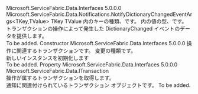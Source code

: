 <Type Name="NotifyDictionaryTransactionalEventArgs&lt;TKey,TValue&gt;" FullName="Microsoft.ServiceFabric.Data.Notifications.NotifyDictionaryTransactionalEventArgs&lt;TKey,TValue&gt;">
  <TypeSignature Language="C#" Value="public abstract class NotifyDictionaryTransactionalEventArgs&lt;TKey,TValue&gt; : Microsoft.ServiceFabric.Data.Notifications.NotifyDictionaryChangedEventArgs&lt;TKey,TValue&gt;" />
  <TypeSignature Language="ILAsm" Value=".class public auto ansi abstract beforefieldinit NotifyDictionaryTransactionalEventArgs`2&lt;TKey, TValue&gt; extends Microsoft.ServiceFabric.Data.Notifications.NotifyDictionaryChangedEventArgs`2&lt;!TKey, !TValue&gt;" />
  <TypeSignature Language="DocId" Value="T:Microsoft.ServiceFabric.Data.Notifications.NotifyDictionaryTransactionalEventArgs`2" />
  <TypeSignature Language="VB.NET" Value="Public MustInherit Class NotifyDictionaryTransactionalEventArgs(Of TKey, TValue)&#xA;Inherits NotifyDictionaryChangedEventArgs(Of TKey, TValue)" />
  <TypeSignature Language="F#" Value="type NotifyDictionaryTransactionalEventArgs&lt;'Key, 'Value&gt; = class&#xA;    inherit NotifyDictionaryChangedEventArgs&lt;'Key, 'Value&gt;" />
  <AssemblyInfo>
    <AssemblyName>Microsoft.ServiceFabric.Data.Interfaces</AssemblyName>
    <AssemblyVersion>5.0.0.0</AssemblyVersion>
  </AssemblyInfo>
  <TypeParameters>
    <TypeParameter Name="TKey" />
    <TypeParameter Name="TValue" />
  </TypeParameters>
  <Base>
    <BaseTypeName>Microsoft.ServiceFabric.Data.Notifications.NotifyDictionaryChangedEventArgs&lt;TKey,TValue&gt;</BaseTypeName>
    <BaseTypeArguments>
      <BaseTypeArgument TypeParamName="TKey">TKey</BaseTypeArgument>
      <BaseTypeArgument TypeParamName="TValue">TValue</BaseTypeArgument>
    </BaseTypeArguments>
  </Base>
  <Interfaces />
  <Docs>
    <typeparam name="TKey">内のキーの種類、<cref name="IReliableDictionary" />です。</typeparam>
    <typeparam name="TValue">内の値の型、<cref name="IReliableDictionary" />です。</typeparam>
    <summary>
            トランザクションの操作によって発生した DictionaryChanged イベントのデータを提供します。
            </summary>
    <remarks>To be added.</remarks>
  </Docs>
  <Members>
    <Member MemberName=".ctor">
      <MemberSignature Language="C#" Value="public NotifyDictionaryTransactionalEventArgs (Microsoft.ServiceFabric.Data.ITransaction transaction, Microsoft.ServiceFabric.Data.Notifications.NotifyDictionaryChangedAction action);" />
      <MemberSignature Language="ILAsm" Value=".method public hidebysig specialname rtspecialname instance void .ctor(class Microsoft.ServiceFabric.Data.ITransaction transaction, valuetype Microsoft.ServiceFabric.Data.Notifications.NotifyDictionaryChangedAction action) cil managed" />
      <MemberSignature Language="DocId" Value="M:Microsoft.ServiceFabric.Data.Notifications.NotifyDictionaryTransactionalEventArgs`2.#ctor(Microsoft.ServiceFabric.Data.ITransaction,Microsoft.ServiceFabric.Data.Notifications.NotifyDictionaryChangedAction)" />
      <MemberSignature Language="VB.NET" Value="Public Sub New (transaction As ITransaction, action As NotifyDictionaryChangedAction)" />
      <MemberSignature Language="F#" Value="new Microsoft.ServiceFabric.Data.Notifications.NotifyDictionaryTransactionalEventArgs&lt;'Key, 'Value&gt; : Microsoft.ServiceFabric.Data.ITransaction * Microsoft.ServiceFabric.Data.Notifications.NotifyDictionaryChangedAction -&gt; Microsoft.ServiceFabric.Data.Notifications.NotifyDictionaryTransactionalEventArgs&lt;'Key, 'Value&gt;" Usage="new Microsoft.ServiceFabric.Data.Notifications.NotifyDictionaryTransactionalEventArgs&lt;'Key, 'Value&gt; (transaction, action)" />
      <MemberType>Constructor</MemberType>
      <AssemblyInfo>
        <AssemblyName>Microsoft.ServiceFabric.Data.Interfaces</AssemblyName>
        <AssemblyVersion>5.0.0.0</AssemblyVersion>
      </AssemblyInfo>
      <Parameters>
        <Parameter Name="transaction" Type="Microsoft.ServiceFabric.Data.ITransaction" />
        <Parameter Name="action" Type="Microsoft.ServiceFabric.Data.Notifications.NotifyDictionaryChangedAction" />
      </Parameters>
      <Docs>
        <param name="transaction">操作に関連するトランザクションです。</param>
        <param name="action">変更の種類です。</param>
        <summary>
            新しいインスタンスを初期化します<cref name="NotifyDictionaryTransactionalEventArgs" /></summary>
        <remarks>To be added.</remarks>
      </Docs>
    </Member>
    <Member MemberName="Transaction">
      <MemberSignature Language="C#" Value="public Microsoft.ServiceFabric.Data.ITransaction Transaction { get; }" />
      <MemberSignature Language="ILAsm" Value=".property instance class Microsoft.ServiceFabric.Data.ITransaction Transaction" />
      <MemberSignature Language="DocId" Value="P:Microsoft.ServiceFabric.Data.Notifications.NotifyDictionaryTransactionalEventArgs`2.Transaction" />
      <MemberSignature Language="VB.NET" Value="Public ReadOnly Property Transaction As ITransaction" />
      <MemberSignature Language="F#" Value="member this.Transaction : Microsoft.ServiceFabric.Data.ITransaction" Usage="Microsoft.ServiceFabric.Data.Notifications.NotifyDictionaryTransactionalEventArgs&lt;'Key, 'Value&gt;.Transaction" />
      <MemberType>Property</MemberType>
      <AssemblyInfo>
        <AssemblyName>Microsoft.ServiceFabric.Data.Interfaces</AssemblyName>
        <AssemblyVersion>5.0.0.0</AssemblyVersion>
      </AssemblyInfo>
      <ReturnValue>
        <ReturnType>Microsoft.ServiceFabric.Data.ITransaction</ReturnType>
      </ReturnValue>
      <Docs>
        <summary>
            操作が属するトランザクションを取得します。
            </summary>
        <value>通知に関連付けられているトランザクション オブジェクトです。</value>
        <remarks>To be added.</remarks>
      </Docs>
    </Member>
  </Members>
</Type>